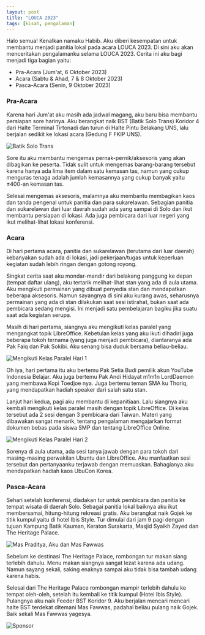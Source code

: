 ```yaml
---
layout: post
title: "LOUCA 2023"
tags: [kisah, pengalaman]
---
```


Halo semua! Kenalkan namaku Habib. Aku diberi kesempatan untuk membantu menjadi panitia lokal pada acara LOUCA 2023. Di sini aku akan menceritakan pengalamanku selama LOUCA 2023.
Cerita ini aku bagi menjadi tiga bagian yaitu:
* Pra-Acara (Jum'at, 6 Oktober 2023)
* Acara (Sabtu & Ahad, 7 & 8 Oktober 2023)
* Pasca-Acara (Senin, 9 Oktober 2023)

### Pra-Acara

Karena hari Jum'at aku masih ada jadwal magang, aku baru bisa membantu persiapan sore harinya. Aku berangkat naik BST (Batik Solo Trans) Koridor 4 dari Halte Terminal Tirtonadi dan turun di Halte Pintu Belakang UNS, lalu berjalan sedikit ke lokasi acara (Gedung F FKIP UNS).

![Batik Solo Trans]()

Sore itu aku membantu mengemas pernak-pernik/aksesoris yang akan dibagikan ke peserta. Tidak sulit untuk mengemas barang-barang tersebut karena hanya ada lima item dalam satu kemasan tas, namun yang cukup menguras tenaga adalah jumlah kemasannya yang cukup banyak yaitu ±400-an kemasan tas.

Selesai mengemas aksesoris, malamnya aku membantu membagikan kaos dan tanda pengenal untuk panitia dan para sukarelawan. Sebagian panitia dan sukarelawan dari luar daerah sudah ada yang sampai di Solo dan ikut membantu persiapan di lokasi. Ada juga pembicara dari luar negeri yang ikut melihat-lihat lokasi konferensi.

### Acara

Di hari pertama acara, panitia dan sukarelawan (terutama dari luar daerah) kebanyakan sudah ada di lokasi, jadi pekerjaan/tugas untuk keperluan kegiatan sudah lebih ringan dengan gotong royong.

Singkat cerita saat aku mondar-mandir dari belakang panggung ke depan (tempat daftar ulang), aku tertarik melihat-lihat stan yang ada di aula utama. Aku mengikuti permainan yang dibuat penyedia stan dan mendapatkan beberapa aksesoris. Namun sayangnya di sini aku kurang awas, seharusnya permainan yang ada di stan dilakukan saat sesi istirahat, bukan saat ada pembicara sedang mengisi. Ini menjadi satu pembelajaran bagiku jika suatu saat ada kegiatan serupa.

Masih di hari pertama, siangnya aku mengikuti kelas paralel yang mengangkat topik LibreOffice. Kebetulan kelas yang aku ikuti dihadiri juga beberapa tokoh ternama (yang juga menjadi pembicara), diantaranya ada Pak Faiq dan Pak Sokibi. Aku senang bisa duduk bersama beliau-beliau.

![Mengikuti Kelas Paralel Hari 1]()

Oh iya, hari pertama itu aku bertemu Pak Setia Budi pemilik akun YouTube Indonesia Belajar. Aku juga bertemu Pak Andi Hidayat m1m1n LordDaemon yang membawa Kopi Toedjoe nya. Juga bertemu teman SMA ku Thoriq, yang mendapatkan hadiah speaker dari salah satu stan.

Lanjut hari kedua, pagi aku membantu di kepanitiaan. Lalu siangnya aku kembali mengikuti kelas paralel masih dengan topik LibreOffice. Di kelas tersebut ada 2 sesi dengan 3 pembicara dari Taiwan. Materi yang dibawakan sangat menarik, tentang pengalaman mengajarkan format dokumen bebas pada siswa SMP dan tentang LibreOffice Online.

![Mengikuti Kelas Paralel Hari 2]()

Sorenya di aula utama, ada sesi tanya jawab dengan para tokoh dari masing-masing perwakilan Ubuntu dan LibreOffice. Aku manfaatkan sesi tersebut dan pertanyaanku terjawab dengan memuaskan. Bahagianya aku mendapatkan hadiah kaos UbuCon Korea.

### Pasca-Acara

Sehari setelah konferensi, diadakan tur untuk pembicara dan panitia ke tempat wisata di daerah Solo. Sebagai panitia lokal baiknya aku ikut membersamai, hitung-hitung rekreasi gratis. Aku berangkat naik Gojek ke titik kumpul yaitu di hotel Ibis Style. Tur dimulai dari jam 9 pagi dengan tujuan Kampung Batik Kauman, Keraton Surakarta, Masjid Syaikh Zayed dan The Heritage Palace.

![Mas Praditya, Aku dan Mas Fawwas]()

Sebelum ke destinasi The Heritage Palace, rombongan tur makan siang terlebih dahulu. Menu makan siangnya sangat lezat karena ada udang. Namun sayang sekali, saking enaknya sampai aku tidak bisa tambah udang karena habis.

Selesai dari The Heritage Palace rombongan mampir terlebih dahulu ke tempat oleh-oleh, setelah itu kembali ke titik kumpul (Hotel Ibis Style). Pulangnya aku naik Feeder BST Koridor 9. Aku berjalan mencari mencari halte BST terdekat ditemani Mas Fawwas, padahal beliau pulang naik Gojek. Baik sekali Mas Fawwas yagesya.



![Sponsor](https://res.cloudinary.com/raniaamina/image/upload/v1697092683/LOUCA23/Sponsor%20Badge/sponsor_light_tdf_xgmd7d.png)